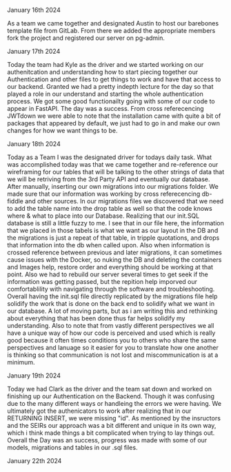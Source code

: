 January 16th 2024

As a team we came together and designated Austin to host our barebones template file from GitLab. From there we added the appropriate members fork the project and registered our server on pg-admin.

January 17th 2024

Today the team had Kyle as the driver and we started working on our authenitcation and understanding how to start piecing together our Authentication and other files to get things to work and have that access to our backend. Granted we had a pretty indepth lecture for the day so that played a role in our understand and starting the whole authentication process. We got some good functionailty going with some of our code to appear in FastAPI. The day was a success. From cross referecencing JWTdown we were able to note that the installation came with quite a bit of packages that appeared by default, we just had to go in and make our own changes for how we want things to be.



January 18th 2024

Today as a Team I was the designated driver for todays daily task. What was accomplished today was that we came together and re-reference our wireframing for our tables that will be talking to the other strings of data that we will be retriving from the 3rd Party API and eventually our database. After manually, inserting our own migrations into our migrations folder. We made sure that our information was working by cross referecencing db-fiddle and other sources. In our migrations files we discovered that we need to add the table name into the drop table as well so that the code knows where & what to place into our Database. Realizing that our init.SQL database is still a little fuzzy to me. I see that in our file here, the information that we placed in those tabels is what we want as our layout in the DB and the migrations is just a repeat of that table, in tripple quotations, and drops that information into the db when called upon. Also when information is crossed reference between previous and later migrations, it can sometimes cause issues with the Docker, so nuking the DB and deleting the containers and Images help, restore order and everything should be working at that point. Also we had to rebuild our server several times to get seek if the information was getting passed, but the repition help imporved our comfortablility with navigating through the software and troubleshooting. Overall having the init.sql file directly replicated by the migrations file help solidify the work that is done on the back end to solidify what we want in our database. A lot of moving parts, but as i am writing this and rethinking about everything that has been done thus far helps solidify my understanding. Also to note that from vastly different perspectives we all have a unique way of how our code is perceived and used which is really good because it often times conditions you to others who share the same perspectives and lanuage so it easier for you to translate how one another is thinking so that communication is not lost and miscommunication is at a minimum.

January 19th 2024

 Today we had Clark as the driver and the team sat down and worked on finishing up our Authentication on the Backend. Though it was confusing due to the many different ways or handleing the errors we were having. We ultimately got the authenicators to work after realizing that in our RETURNING INSERT, we were missing "id". As mentioned by the insructors and the SEIRs our approach was a bit different and unique in its own way, which i think made things a bit complicated when trying to lay things out. Overall the Day was an success, progress was made with some of our models, migrations and tables in our .sql files.



January 22th 2024

